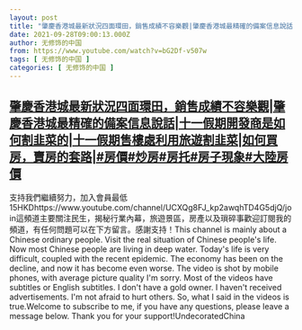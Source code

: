```yaml
---
layout: post
title: "肇慶香港城最新狀況四面環田，銷售成績不容樂觀|肇慶香港城最精確的備案信息說話|十一假期開發商是如何割韭菜的|十一假期售樓處利用旅遊割韭菜|如何買房，賣房的套路|#房價#炒房#房托#房子現象#大陸房價"
date: 2021-09-28T09:00:13.000Z
author: 无修饰的中国
from: https://www.youtube.com/watch?v=bG2Df-v507w
tags: [ 无修饰的中国 ]
categories: [ 无修饰的中国 ]
---
```

<!--1632819613000-->
[肇慶香港城最新狀況四面環田，銷售成績不容樂觀|肇慶香港城最精確的備案信息說話|十一假期開發商是如何割韭菜的|十一假期售樓處利用旅遊割韭菜|如何買房，賣房的套路|#房價#炒房#房托#房子現象#大陸房價](https://www.youtube.com/watch?v=bG2Df-v507w)
------

<div>
支持我們繼續努力，加入會員最低15HKDhttps://www.youtube.com/channel/UCXQg8FJ_kp2awqhTD4G5djQ/join這頻道主要關注民生，揭秘行業內幕，旅遊景區，房產以及瑣碎事歡迎訂閱我的頻道，有任何問題可以在下方留言。感謝支持！This channel is mainly about a Chinese ordinary people. Visit the real situation of Chinese people's life. Now most Chinese people are living in deep water. Today's life is very difficult, coupled with the recent epidemic. The economy has been on the decline, and now it has become even worse. The video is shot by mobile phones, with average picture quality I'm sorry. Most of the videos have subtitles or English subtitles. I don't have a gold owner. I haven't received advertisements. I'm not afraid to hurt others. So, what I said in the videos is true.Welcome to subscribe to me, if you have any questions, please leave a message below. Thank you for your support!UndecoratedChina
</div>
